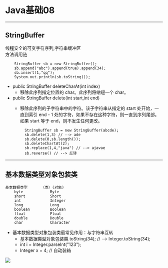# Java基础08  
<hr>     

## StringBuffer   
线程安全的可变字符序列,字符串缓冲区  
方法调用链  
  
		StringBuffer sb = new StringBuffer();
		sb.append("abc").append(true).append(34);
		sb.insert(1,"qq");
		System.out.println(sb.toString());
  
* public StringBuffer deleteCharAt(int index)
	* 移除此序列指定位置的 char。此序列将缩短一个 char。 
* public StringBuffer delete(int start,int end)
	* 移除此序列的子字符串中的字符。该子字符串从指定的 start 处开始，一直到索引 end - 1 处的字符，如果不存在这种字符，则一直到序列尾部。如果 start 等于 end，则不发生任何更改。  
  
			StringBuffer sb = new StringBuffer(abcde);
			sb.delete(1,3) // --> ade
			sb.delete(0,sb.length());
			sb.deleteChartAt(2);
			sb.replace(1,4,"java") // --> ajavae 
			sb.reverse() // --> 反转  

<hr>     

## 基本数据类型对象包装类   

	基本数据类型		（类）(对象)
		byte			Byte
		short			Short
		int				Integer
		long			Long
		boolean			Boolean
		float			Float
		double			Double
		char			Character  
  
* 基本数据类型对象包装类最常见作用：与字符串互转
	* 基本数据类型对象包装类.toString(34); // --> Integer.toString(34);   
	* int i = Integer.parseInt("123");
	* Integer x = 4; // 自动装箱  
	
![](https://i.imgur.com/FJY8iWr.jpg)  
